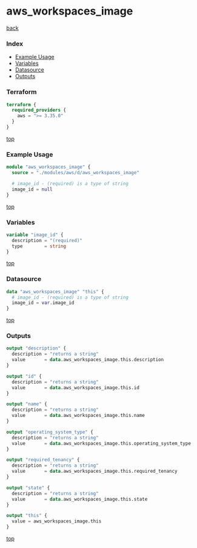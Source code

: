 # aws_workspaces_image

[back](../aws.md)

### Index

- [Example Usage](#example-usage)
- [Variables](#variables)
- [Datasource](#datasource)
- [Outputs](#outputs)

### Terraform

```terraform
terraform {
  required_providers {
    aws = ">= 3.35.0"
  }
}
```

[top](#index)

### Example Usage

```terraform
module "aws_workspaces_image" {
  source = "./modules/aws/d/aws_workspaces_image"

  # image_id - (required) is a type of string
  image_id = null
}
```

[top](#index)

### Variables

```terraform
variable "image_id" {
  description = "(required)"
  type        = string
}
```

[top](#index)

### Datasource

```terraform
data "aws_workspaces_image" "this" {
  # image_id - (required) is a type of string
  image_id = var.image_id
}
```

[top](#index)

### Outputs

```terraform
output "description" {
  description = "returns a string"
  value       = data.aws_workspaces_image.this.description
}

output "id" {
  description = "returns a string"
  value       = data.aws_workspaces_image.this.id
}

output "name" {
  description = "returns a string"
  value       = data.aws_workspaces_image.this.name
}

output "operating_system_type" {
  description = "returns a string"
  value       = data.aws_workspaces_image.this.operating_system_type
}

output "required_tenancy" {
  description = "returns a string"
  value       = data.aws_workspaces_image.this.required_tenancy
}

output "state" {
  description = "returns a string"
  value       = data.aws_workspaces_image.this.state
}

output "this" {
  value = aws_workspaces_image.this
}
```

[top](#index)
